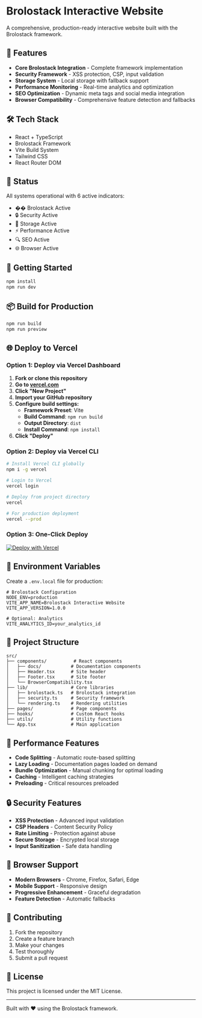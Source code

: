 # Brolostack Interactive Website

A comprehensive, production-ready interactive website built with the Brolostack framework.

## 🚀 Features

- **Core Brolostack Integration** - Complete framework implementation
- **Security Framework** - XSS protection, CSP, input validation
- **Storage System** - Local storage with fallback support
- **Performance Monitoring** - Real-time analytics and optimization
- **SEO Optimization** - Dynamic meta tags and social media integration
- **Browser Compatibility** - Comprehensive feature detection and fallbacks

## 🛠️ Tech Stack

- React + TypeScript
- Brolostack Framework
- Vite Build System
- Tailwind CSS
- React Router DOM

## 🎯 Status

All systems operational with 6 active indicators:
- �� Brolostack Active
- 🔒 Security Active  
- 💾 Storage Active
- ⚡ Performance Active
- 🔍 SEO Active
- 🌐 Browser Active

## 🚀 Getting Started

```bash
npm install
npm run dev
```

## 📦 Build for Production

```bash
npm run build
npm run preview
```

## 🌐 Deploy to Vercel

### Option 1: Deploy via Vercel Dashboard

1. **Fork or clone this repository**
2. **Go to [vercel.com](https://vercel.com)**
3. **Click "New Project"**
4. **Import your GitHub repository**
5. **Configure build settings:**
   - **Framework Preset**: Vite
   - **Build Command**: `npm run build`
   - **Output Directory**: `dist`
   - **Install Command**: `npm install`
6. **Click "Deploy"**

### Option 2: Deploy via Vercel CLI

```bash
# Install Vercel CLI globally
npm i -g vercel

# Login to Vercel
vercel login

# Deploy from project directory
vercel

# For production deployment
vercel --prod
```

### Option 3: One-Click Deploy

[![Deploy with Vercel](https://vercel.com/button)](https://vercel.com/new/clone?repository-url=https://github.com/Beunec/brolostack-site.git)

## 🔧 Environment Variables

Create a `.env.local` file for production:

```env
# Brolostack Configuration
NODE_ENV=production
VITE_APP_NAME=Brolostack Interactive Website
VITE_APP_VERSION=1.0.0

# Optional: Analytics
VITE_ANALYTICS_ID=your_analytics_id
```

## 📁 Project Structure

```
src/
├── components/          # React components
│   ├── docs/           # Documentation components
│   ├── Header.tsx      # Site header
│   ├── Footer.tsx      # Site footer
│   └── BrowserCompatibility.tsx
├── lib/                # Core libraries
│   ├── brolostack.ts   # Brolostack integration
│   ├── security.ts     # Security framework
│   └── rendering.ts    # Rendering utilities
├── pages/              # Page components
├── hooks/              # Custom React hooks
├── utils/              # Utility functions
└── App.tsx             # Main application
```

## 🚀 Performance Features

- **Code Splitting** - Automatic route-based splitting
- **Lazy Loading** - Documentation pages loaded on demand
- **Bundle Optimization** - Manual chunking for optimal loading
- **Caching** - Intelligent caching strategies
- **Preloading** - Critical resources preloaded

## 🔒 Security Features

- **XSS Protection** - Advanced input validation
- **CSP Headers** - Content Security Policy
- **Rate Limiting** - Protection against abuse
- **Secure Storage** - Encrypted local storage
- **Input Sanitization** - Safe data handling

## 📱 Browser Support

- **Modern Browsers** - Chrome, Firefox, Safari, Edge
- **Mobile Support** - Responsive design
- **Progressive Enhancement** - Graceful degradation
- **Feature Detection** - Automatic fallbacks

## 🤝 Contributing

1. Fork the repository
2. Create a feature branch
3. Make your changes
4. Test thoroughly
5. Submit a pull request

## 📄 License

This project is licensed under the MIT License.

---

Built with ❤️ using the Brolostack framework.
